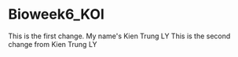 # Bioweek6_KOI

This is the first change.
My name's Kien Trung LY
This is the second change from Kien Trung LY
